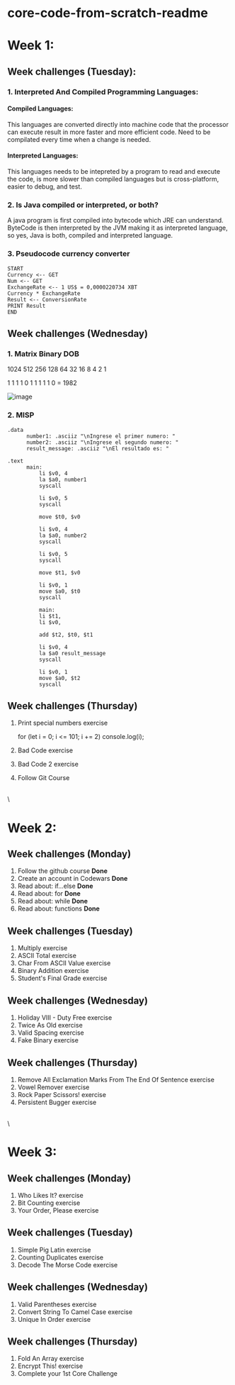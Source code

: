 # core-code-from-scratch-readme

# Week 1:

## Week challenges (Tuesday):

### 1. Interpreted And Compiled Programming Languages:
 
#### Compiled Languages:

This languages are converted directly into machine code that the processor can execute result in more
faster and more efficient code. Need to be compilated every time when a change is needed.

#### Interpreted Languages:

This languages needs to be intepreted by a program to read and execute the code, is more slower than
compiled languages but is cross-platform, easier to debug, and test.

### 2. Is Java compiled or interpreted, or both?

A java program is first compiled into bytecode which JRE can understand. ByteCode is then interpreted
by the JVM making it as interpreted language, so yes, Java is both, compiled and interpreted language.


### 3. Pseudocode currency converter

    START
    Currency <-- GET
    Num <-- GET
    ExchangeRate <-- 1 US$ = 0,0000220734 XBT
    Currency * ExchangeRate
    Result <-- ConversionRate
    PRINT Result
    END


## Week challenges (Wednesday)

### 1. Matrix Binary DOB
										
										
1024    512    256      128      64     32      16      8       4       2       1

  1      1      1        1        0      1       1      1       1       1       0    =      1982
										
![image](https://user-images.githubusercontent.com/30531913/162103387-61ee275d-08e0-4098-8ae0-544da5f63535.png)




### 2. MISP


    .data
	      number1: .asciiz "\nIngrese el primer numero: "
	      number2: .asciiz "\nIngrese el segundo numero: "
	      result_message: .asciiz "\nEl resultado es: "

    .text
	      main:
              li $v0, 4
              la $a0, number1
              syscall

              li $v0, 5
              syscall

              move $t0, $v0

              li $v0, 4
              la $a0, number2
              syscall

              li $v0, 5
              syscall

              move $t1, $v0

              li $v0, 1
              move $a0, $t0
              syscall

              main:
              li $t1, 
              li $v0, 

              add $t2, $t0, $t1

              li $v0, 4
              la $a0 result_message
              syscall

              li $v0, 1
              move $a0, $t2
              syscall


## Week challenges (Thursday) 

1. Print special numbers exercise

	
	for (let i = 0; i <= 101; i += 2)
		console.log(i);


2. Bad Code exercise
3. Bad Code 2 exercise
4. Follow Git Course

\
\



# Week 2:

## Week challenges (Monday)

1. Follow the github course        **Done**
2. Create an account in Codewars   **Done**
3. Read about: if...else           **Done**   
4. Read about: for                 **Done**  
5. Read about: while               **Done** 
6. Read about: functions           **Done** 

## Week challenges (Tuesday)

1. Multiply exercise
2. ASCII Total exercise
3. Char From ASCII Value exercise
4. Binary Addition exercise
5. Student's Final Grade exercise

## Week challenges (Wednesday) 

1. Holiday VIII - Duty Free exercise
2. Twice As Old exercise
3. Valid Spacing exercise
4. Fake Binary exercise

## Week challenges (Thursday)

1. Remove All Exclamation Marks From The End Of Sentence exercise
2. Vowel Remover exercise
3. Rock Paper Scissors! exercise
4. Persistent Bugger exercise

\
\



# Week 3:

## Week challenges (Monday)

1. Who Likes It? exercise
2. Bit Counting exercise
3. Your Order, Please exercise

## Week challenges (Tuesday)

1. Simple Pig Latin exercise
2. Counting Duplicates exercise
3. Decode The Morse Code exercise

## Week challenges (Wednesday)
1. Valid Parentheses exercise
2. Convert String To Camel Case exercise
3. Unique In Order exercise

## Week challenges (Thursday)

1. Fold An Array exercise
2. Encrypt This! exercise
3. Complete your 1st Core Challenge



